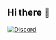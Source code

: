 ## Hi there 👋

[![Discord](https://img.shields.io/badge/EuleMitKeule?logo=discord&link=https%3A%2F%2Fdiscord.com%2Fusers%2F434825782268002304)](https://img.shields.io/badge/-EuleMitKeule-grey?logo=discord
)
